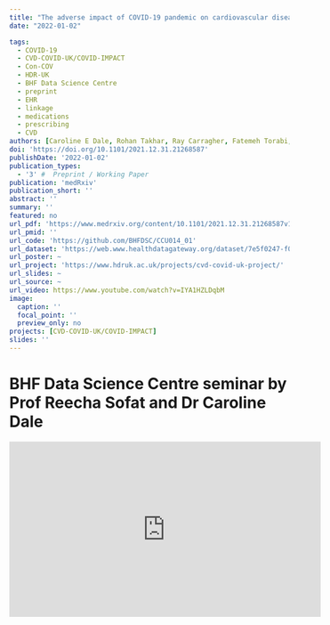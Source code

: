 ```yaml
---
title: "The adverse impact of COVID-19 pandemic on cardiovascular disease prevention and management in England, Scotland and Wales: A population-scale descriptive analysis of trends in medication data"
date: "2022-01-02"

tags:
  - COVID-19
  - CVD-COVID-UK/COVID-IMPACT
  - Con-COV
  - HDR-UK
  - BHF Data Science Centre
  - preprint
  - EHR
  - linkage
  - medications
  - prescribing
  - CVD
authors: [Caroline E Dale, Rohan Takhar, Ray Carragher, Fatemeh Torabi, Michalis Katsoulis, Stephen Duffield, Seamus Kent,  Tanja Mueller, Amanj Kurdi, Stuart McTaggart,  Hoda Abbasizanjani, Sam Hollings, Andrew Scourfield, Ronan Lyons, Rowena Griffiths, Jane Lyons, Gareth Davies, Dan Harris, Alex Handy, Mehrdad Alizadeh Mizani,  Chris Tomlinson, Mark Ashworth,  Spiros Denaxas, Jonathan Sterne, Kate Lovibond, Paul Brown, Ian Bullard, Rouven Priedon, Mamas A Mamas, Ann Slee, Paula Lorgelly, Munir Pirmohamed, Kamlesh Khunti, Naveed Sattar, Andrew Morris, Cathie Sudlow, Ashley Akbari, Marion Bennie, Reecha Sofat]
doi: 'https://doi.org/10.1101/2021.12.31.21268587'
publishDate: '2022-01-02'
publication_types:
  - '3' #  Preprint / Working Paper
publication: 'medRxiv'
publication_short: ''
abstract: ''
summary: ''
featured: no
url_pdf: 'https://www.medrxiv.org/content/10.1101/2021.12.31.21268587v1.full.pdf'
url_pmid: ''
url_code: 'https://github.com/BHFDSC/CCU014_01'
url_dataset: 'https://web.www.healthdatagateway.org/dataset/7e5f0247-f033-4f98-aed3-3d7422b9dc6d'
url_poster: ~
url_project: 'https://www.hdruk.ac.uk/projects/cvd-covid-uk-project/'
url_slides: ~
url_source: ~
url_video: https://www.youtube.com/watch?v=IYA1HZLDqbM
image:
  caption: ''
  focal_point: ''
  preview_only: no
projects: [CVD-COVID-UK/COVID-IMPACT]
slides: ''
---
```

# BHF Data Science Centre seminar by Prof Reecha Sofat and Dr Caroline Dale
<iframe width="560" height="315" src="https://www.youtube.com/embed/IYA1HZLDqbM" title="YouTube video player" frameborder="0" allow="accelerometer; autoplay; clipboard-write; encrypted-media; gyroscope; picture-in-picture" allowfullscreen></iframe>